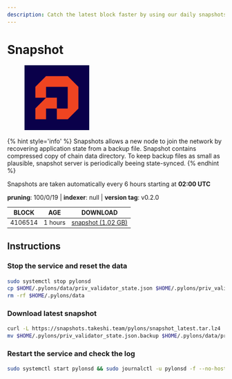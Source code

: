 ```yaml
---
description: Catch the latest block faster by using our daily snapshots.
---
```


# Snapshot

<figure><img src="https://github.com/takeshi-val/Logo/raw/main/pylons.png" width="150" alt=""><figcaption></figcaption></figure>

{% hint style='info' %}
Snapshots allows a new node to join the network by recovering application state from a backup file. 
Snapshot contains compressed copy of chain data directory. To keep backup files as small as plausible, 
snapshot server is periodically beeing state-synced.
{% endhint %}

Snapshots are taken automatically every 6 hours starting at **02:00 UTC**

**pruning**: 100/0/19 | **indexer**: null | **version tag**: v0.2.0

| BLOCK             | AGE             | DOWNLOAD                                                                                            |
| ----------------- | --------------- | --------------------------------------------------------------------------------------------------- |
| 4106514 | 1 hours | [snapshot (1.02 GB)](https://snapshots.takeshi.team/pylons/snapshot\_latest.tar.lz4) |

## Instructions

### Stop the service and reset the data

```bash
sudo systemctl stop pylonsd
cp $HOME/.pylons/data/priv_validator_state.json $HOME/.pylons/priv_validator_state.json.backup
rm -rf $HOME/.pylons/data
```

### Download latest snapshot

```bash
curl -L https://snapshots.takeshi.team/pylons/snapshot_latest.tar.lz4 | tar -Ilz4 -xf - -C $HOME/.pylons
mv $HOME/.pylons/priv_validator_state.json.backup $HOME/.pylons/data/priv_validator_state.json
```

### Restart the service and check the log

```bash
sudo systemctl start pylonsd && sudo journalctl -u pylonsd -f --no-hostname -o cat
```
